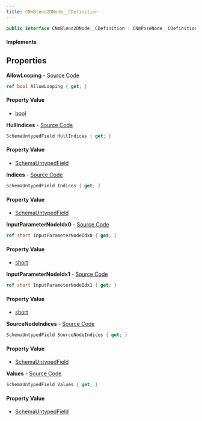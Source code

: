 ```yaml
---
title: CNmBlend2DNode__CDefinition
---
```


```csharp
public interface CNmBlend2DNode__CDefinition : CNmPoseNode__CDefinition, CNmGraphNode__CDefinition, ISchemaClass<CNmGraphNode__CDefinition>, ISchemaClass<CNmPoseNode__CDefinition>, ISchemaClass<CNmBlend2DNode__CDefinition>, ISchemaField, ISchemaClass, INativeHandle
```

#### Implements

## Properties

**AllowLooping** - [Source Code](https://github.com/swiftly-solution/swiftlys2/blob/main/managed/src/SwiftlyS2.Generated/Schemas/Interfaces/CNmBlend2DNode__CDefinition.cs#L32)

```csharp
ref bool AllowLooping { get; }
```

#### Property Value

- [bool](https://learn.microsoft.com/dotnet/api/system.boolean)

**HullIndices** - [Source Code](https://github.com/swiftly-solution/swiftlys2/blob/main/managed/src/SwiftlyS2.Generated/Schemas/Interfaces/CNmBlend2DNode__CDefinition.cs#L30)

```csharp
SchemaUntypedField HullIndices { get; }
```

#### Property Value

- [SchemaUntypedField](/docs/api/shared/schemas/schemauntypedfield)

**Indices** - [Source Code](https://github.com/swiftly-solution/swiftlys2/blob/main/managed/src/SwiftlyS2.Generated/Schemas/Interfaces/CNmBlend2DNode__CDefinition.cs#L27)

```csharp
SchemaUntypedField Indices { get; }
```

#### Property Value

- [SchemaUntypedField](/docs/api/shared/schemas/schemauntypedfield)

**InputParameterNodeIdx0** - [Source Code](https://github.com/swiftly-solution/swiftlys2/blob/main/managed/src/SwiftlyS2.Generated/Schemas/Interfaces/CNmBlend2DNode__CDefinition.cs#L19)

```csharp
ref short InputParameterNodeIdx0 { get; }
```

#### Property Value

- [short](https://learn.microsoft.com/dotnet/api/system.int16)

**InputParameterNodeIdx1** - [Source Code](https://github.com/swiftly-solution/swiftlys2/blob/main/managed/src/SwiftlyS2.Generated/Schemas/Interfaces/CNmBlend2DNode__CDefinition.cs#L21)

```csharp
ref short InputParameterNodeIdx1 { get; }
```

#### Property Value

- [short](https://learn.microsoft.com/dotnet/api/system.int16)

**SourceNodeIndices** - [Source Code](https://github.com/swiftly-solution/swiftlys2/blob/main/managed/src/SwiftlyS2.Generated/Schemas/Interfaces/CNmBlend2DNode__CDefinition.cs#L17)

```csharp
SchemaUntypedField SourceNodeIndices { get; }
```

#### Property Value

- [SchemaUntypedField](/docs/api/shared/schemas/schemauntypedfield)

**Values** - [Source Code](https://github.com/swiftly-solution/swiftlys2/blob/main/managed/src/SwiftlyS2.Generated/Schemas/Interfaces/CNmBlend2DNode__CDefinition.cs#L24)

```csharp
SchemaUntypedField Values { get; }
```

#### Property Value

- [SchemaUntypedField](/docs/api/shared/schemas/schemauntypedfield)


